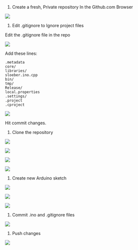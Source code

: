 1. Create a fresh, Private repository In the Github.com Browser

![](docs/startFreshArduinoProject/makeNewRepo1.png)

1. Edit .gitignore to Ignore project files

Edit the .gitignore file in the repo

![](docs/startFreshArduinoProject/updateIgnore1.png)

Add these lines: 

   ```
   .metadata
   core/
   libraries/
   sloeber.ino.cpp
   bin/
   tmp/
   Release/
   local.properties
   .settings/
   .project
   .cproject
   ```
![](docs/startFreshArduinoProject/updateIgnore2.png)

Hit commit changes.

1. Clone the repository

![](docs/startFreshArduinoProject/clonerepo1.png)

![](docs/startFreshArduinoProject/clonerepo2.png)

![](docs/startFreshArduinoProject/clonerepo3.png)

![](docs/startFreshArduinoProject/clonerepo4.png)


1. Create new Arduino sketch

![](docs/startFreshArduinoProject/createSketch1.png)

![](docs/startFreshArduinoProject/createSketch2.png)

![](docs/startFreshArduinoProject/createSketch3.png)


1. Commit .ino and .gitignore files


![](docs/startFreshArduinoProject/commitIno.png)

1. Push changes


![](docs/startFreshArduinoProject/pushUpstream.png)



